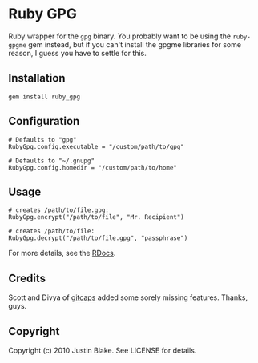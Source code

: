 # Ruby GPG

Ruby wrapper for the `gpg` binary. You probably want to be using the
`ruby-gpgme` gem instead, but if you can't install the gpgme libraries
for some reason, I guess you have to settle for this.

## Installation

    gem install ruby_gpg

## Configuration

    # Defaults to "gpg"
    RubyGpg.config.executable = "/custom/path/to/gpg"
    
    # Defaults to "~/.gnupg"
    RubyGpg.config.homedir = "/custom/path/to/home"

## Usage

    # creates /path/to/file.gpg:
    RubyGpg.encrypt("/path/to/file", "Mr. Recipient")
  
    # creates /path/to/file:
    RubyGpg.decrypt("/path/to/file.gpg", "passphrase")

For more details, see the
[RDocs](http://rdoc.info/projects/blaix/ruby_gpg).

## Credits

Scott and Divya of [gitcaps](http://github.com/gitcapps) added some sorely
missing features. Thanks, guys.

## Copyright

Copyright (c) 2010 Justin Blake. See LICENSE for details.
